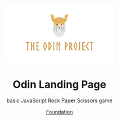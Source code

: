 <div align="center">
<a href="https://theodinproject.com/"><img src="https://github.com/yousefelassal/odin-recipes/blob/main/images/top%20logo.png?raw=true" width="300px" height="auto"></a>
<h1>Odin Landing Page</h1>
<p>basic JavaScript Rock Paper Scissors game</p>
<p><a href="https://www.theodinproject.com/paths/foundations/courses/foundations">Foundation</a></p>
</div>
